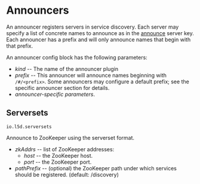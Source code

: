 # Announcers

An announcer registers servers in service discovery.  Each server may specify
a list of concrete names to announce as in the [announce](config.md#announce)
server key.  Each announcer has a prefix and will only announce names that
begin with that prefix.

An announcer config block has the following parameters:

* *kind* -- The name of the announcer plugin
* *prefix* -- This announcer will announce names beginning with `/#/<prefix>`.
  Some announcers may configure a default prefix; see the specific announcer
  section for details.
* *announcer-specific parameters*.

## Serversets

`io.l5d.serversets`

Announce to ZooKeeper using the serverset format.

* *zkAddrs* -- list of ZooKeeper addresses:
  * *host* --  the ZooKeeper host.
  * *port* --  the ZooKeeper port.
* *pathPrefix* -- (optional) the ZooKeeper path under which services should be registered. (default:
  /discovery)
